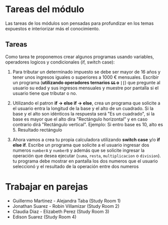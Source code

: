 # Tareas del módulo

Las tareas de los módulos son pensadas para profundizar en los temas expuestos e interiorizar más el conocimiento. 

## Tareas

Como tarea te proponemos crear algunos programas usando variables, operadores logicos y condicionales (if, switch case):

1. Para tributar un determinado impuesto se debe ser mayor de 16 años y tener unos ingresos iguales o superiores a 1000 € mensuales. Escribir un programa (**utilizando operadores ternarios `&&` o `||`**) que pregunte al usuario su edad y sus ingresos mensuales y muestre por pantalla si el usuario tiene que tributar o no.

2. Utilizando el patron **if -> else if -> else**, crea un programa que solicite a el usuario entra la longitud de la base y el alto de un cuadrado. Si la base y el alto son idénticos la respuesta será "Es un cuadrado", si la base es mayor que el alto dira "Rectángulo horizontal" y en caso contrario dirá "Rectángulo vertical". Ejemplo: Si entro base es 10, alto es 5. Resultado rectángulo


3. Ahora vamos a crea tu propia calculadora utilizando **switch case**  y/o **if else if**. Escribe un programa que solicite a el usuario ingresar dos numeros `numberA` y `numberB` y además que se solicite ingresar la operación que desea ejecutar (`suma`, `resta`, `multiplicacion` o `division`). tu programa debe mostrar en pantalla los dos numeros que el usuario seleccionó y el resultado de la operación entre dos numeros


# Trabajar en parejas
  - Guillermo Martinez - Alejandra Taba (Study Room 1)
  - Jonathan Suarez - Robin Villamizar (Study Room 2)
  - Claudia Diaz - Elizabeth Perez (Study Room 3)
  - Edison Suarez (Study Room 4)